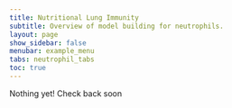 ```yaml
---
title: Nutritional Lung Immunity
subtitle: Overview of model building for neutrophils.
layout: page
show_sidebar: false
menubar: example_menu
tabs: neutrophil_tabs
toc: true
---
```

<i class="fa fa-gear fa-spin fa-2x" style="color: firebrick"></i> Nothing yet! Check back soon
